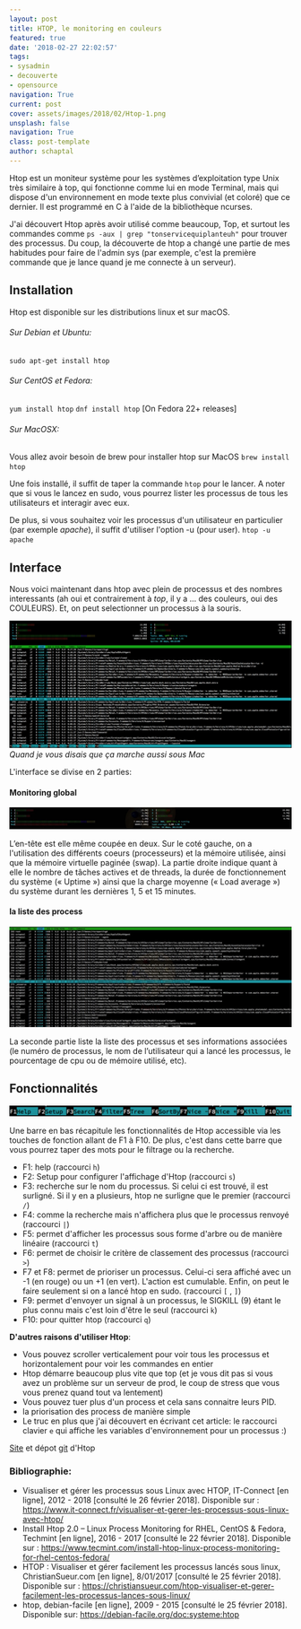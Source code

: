 ```yaml
---
layout: post
title: HTOP, le monitoring en couleurs
featured: true
date: '2018-02-27 22:02:57'
tags:
- sysadmin
- decouverte
- opensource
navigation: True
current: post
cover: assets/images/2018/02/Htop-1.png
unsplash: false
navigation: True
class: post-template
author: schaptal
---
```


Htop est un moniteur système pour les systèmes d’exploitation type Unix très similaire à top, qui fonctionne comme lui en mode Terminal, mais qui dispose d'un environnement en mode texte plus convivial (et coloré) que ce dernier. Il est programmé en C à l'aide de la bibliothèque ncurses.

J'ai découvert Htop après avoir utilisé comme beaucoup, Top, et surtout les commandes comme `ps -aux | grep "tonservicequiplanteuh"` pour trouver des processus.
Du coup, la découverte de htop a changé une partie de mes habitudes pour faire de l'admin sys (par exemple, c'est la première commande que je lance quand je me connecte à un serveur).


## Installation

Htop est disponible sur les distributions linux et sur macOS.

###### Sur Debian et Ubuntu:
`sudo apt-get install htop`

###### Sur CentOS et Fedora:
`yum install htop`
`dnf install htop` [On Fedora 22+ releases]

###### Sur MacOSX:
Vous allez avoir besoin de brew pour installer htop sur MacOS
`brew install htop`

Une fois installé, il suffit de taper la commande `htop` pour le lancer.
A noter que si vous le lancez en sudo, vous pourrez lister les processus de tous les utilisateurs et interagir avec eux.

De plus, si vous souhaitez voir les processus d'un utilisateur en particulier (par exemple *apache*), il suffit d'utiliser l'option -u (pour user).
`htop -u apache`

## Interface

Nous voici maintenant dans htop avec plein de processus et des nombres interessants (ah oui et contrairement à *top*, il y a ... des couleurs, oui des COULEURS). Et, on peut selectionner un processus à la souris.

![htopGlobal](/assets/images/2018/02/htopGlobal.png)
*Quand je vous disais que ça marche aussi sous Mac*

L'interface se divise en 2 parties:


#### Monitoring global
![headerHtop](/assets/images/2018/02/headerHtop.jpg)

L’en-tête est elle même coupée en deux. Sur le coté gauche, on a l'utilisation des différents coeurs (processeurs) et la mémoire utilisée, ainsi que la mémoire virtuelle paginée (swap). 
La partie droite indique quant à elle le nombre de tâches actives et de threads, la durée de fonctionnement du système (« Uptime ») ainsi que la charge moyenne (« Load average ») du système durant les dernières 1, 5 et 15 minutes.

#### la liste des process
![htopBody](/assets/images/2018/02/htopBody.jpg)

La seconde partie liste la liste des processus et ses informations associées (le numéro de processus, le nom de l’utilisateur qui a lancé les processus, le pourcentage de cpu ou de mémoire utilisé, etc).

## Fonctionnalités

![htopMenu](/assets/images/2018/02/htopMenu.png)

Une barre en bas récapitule les fonctionnalités de Htop accessible via les touches de fonction allant de F1 à F10. De plus, c'est dans cette barre que vous pourrez taper des mots pour le filtrage ou la recherche.
* F1: help (raccourci `h`)
* F2: Setup pour configurer l'affichage d'Htop (raccourci `s`)
* F3: recherche sur le nom du processus. Si celui ci est trouvé, il est surligné. Si il y en a plusieurs, htop ne surligne que le premier (raccourci `/`)
* F4: comme la recherche mais n'affichera plus que le processus renvoyé (raccourci `|`)
* F5: permet d'afficher les processus sous forme d'arbre ou de manière linéaire (raccourci `t`)
* F6: permet de choisir le critère de classement des processus (raccourci `>`)
* F7 et F8: permet de prioriser un processus. Celui-ci sera affiché avec un -1 (en rouge) ou un +1 (en vert). L'action est cumulable. Enfin, on peut le faire seulement si on a lancé htop en sudo. (raccourci `[` , `]`)
* F9: permet d'envoyer un signal à un processus, le SIGKILL (9) étant le plus connu mais c'est loin d'être le seul (raccourci `k`)
* F10: pour quitter htop (raccourci `q`)

**D'autres raisons d'utiliser Htop**:

* Vous pouvez scroller verticalement pour voir tous les processus et horizontalement pour voir les commandes en entier 
* Htop démarre beaucoup plus vite que top (et je vous dit pas si vous avez un problème sur un serveur de prod, le coup de stress que vous vous prenez quand tout va lentement)
* Vous pouvez tuer plus d'un process et cela sans connaitre leurs PID.
* la priorisation des process de manière simple
* Le truc en plus que j'ai découvert en écrivant cet article: le raccourci clavier `e` qui affiche les variables d'environnement pour un processus :)

[Site](https://hisham.hm/htop/) et dépot [git](https://github.com/hishamhm/htop) d'Htop

### Bibliographie:

* Visualiser et gérer les processus sous Linux avec HTOP, 
IT-Connect [en ligne], 2012 - 2018 [consulté le 26 février 2018]. Disponible sur : https://www.it-connect.fr/visualiser-et-gerer-les-processus-sous-linux-avec-htop/
* Install Htop 2.0 – Linux Process Monitoring for RHEL, CentOS & Fedora, Techmint [en ligne], 2016 - 2017 [consulté le 22 février 2018]. Disponible sur : https://www.tecmint.com/install-htop-linux-process-monitoring-for-rhel-centos-fedora/
* HTOP : Visualiser et gérer facilement les processus lancés sous linux, ChristianSueur.com [en ligne], 8/01/2017 [consulté le 25 février 2018]. Disponible sur : https://christiansueur.com/htop-visualiser-et-gerer-facilement-les-processus-lances-sous-linux/
* htop, debian-facile [en ligne],  2009 - 2015 [consulté le 25 février 2018]. Disponible sur: https://debian-facile.org/doc:systeme:htop
